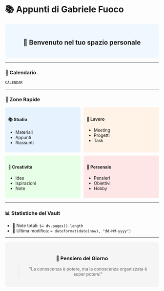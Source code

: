# 📚 Appunti di Gabriele Fuoco

<div style="text-align: center; padding: 20px; background-color: #f0f8ff; border-radius: 10px;">

## 🎯 Benvenuto nel tuo spazio personale

</div>

---

### 📅 Calendario

```dataview
CALENDAR
```

---

### 🌈 Zone Rapide

<div style="display: grid; grid-template-columns: repeat(2, 1fr); gap: 10px;">

<div style="background-color: #e6f3ff; padding: 10px; border-radius: 5px;">

#### 📚 Studio
- Materiali
- Appunti
- Riassunti

</div>

<div style="background-color: #fff2e6; padding: 10px; border-radius: 5px;">

#### 💼 Lavoro
- Meeting
- Progetti
- Task

</div>

<div style="background-color: #e6ffe6; padding: 10px; border-radius: 5px;">

#### 🎨 Creatività
- Idee
- Ispirazioni
- Note

</div>

<div style="background-color: #ffe6e6; padding: 10px; border-radius: 5px;">

#### 🏡 Personale
- Pensieri
- Obiettivi
- Hobby

</div>

</div>

---

### 📊 Statistiche del Vault

- 📝 Note totali: `$= dv.pages().length`
- 🔄 Ultima modifica: `= dateformat(date(now), "dd-MM-yyyy")`

---

<div style="text-align: center; padding: 20px; background-color: #f5f5f5; border-radius: 10px;">

### 💭 Pensiero del Giorno
> "La conoscenza è potere, ma la conoscenza organizzata è super potere!"

</div>

<!-- Stili CSS personalizzati -->
<style>
.markdown-preview-view h1 {
    color: #2d5a88;
}

.markdown-preview-view h2 {
    color: #437CAC;
}

.markdown-preview-view h3 {
    color: #6897C1;
}

.markdown-preview-view blockquote {
    border-left: 3px solid #6897C1;
    background-color: #f0f8ff;
}
</style>